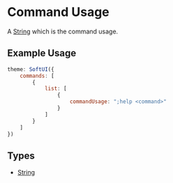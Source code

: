 # Command Usage

A [String](https://developer.mozilla.org/en-US/docs/Web/JavaScript/Reference/Global_Objects/String) which is the command usage.

## Example Usage

```js
theme: SoftUI({
    commands: [
        {
            list: [
                {
                    commandUsage: ";help <command>"
                }
            ]
        }
    ]
})
```

## Types

-   [String](https://developer.mozilla.org/en-US/docs/Web/JavaScript/Reference/Global_Objects/String)
